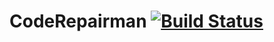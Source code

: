 # CodeRepairman [![Build Status](https://travis-ci.com/SuperSystemStudio/CodeRepairman.svg?branch=master)](https://travis-ci.com/SuperSystemStudio/CodeRepairman)
